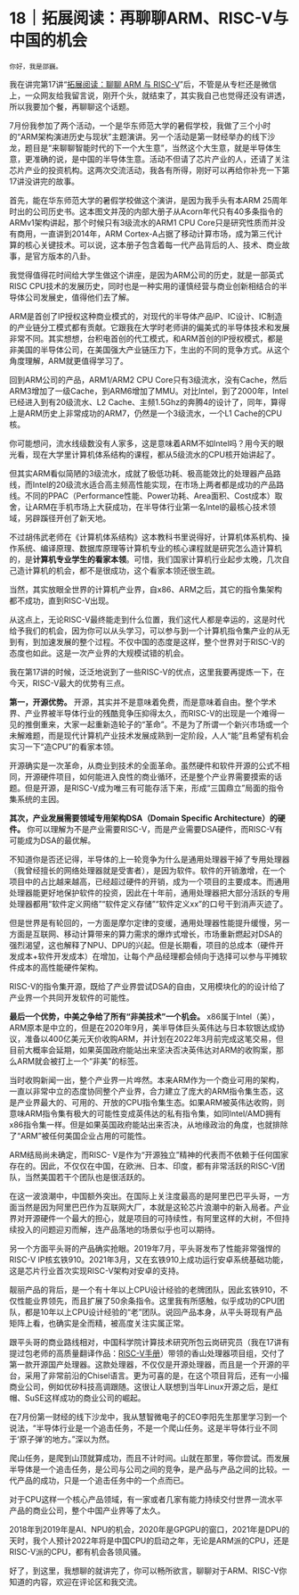 # 18｜拓展阅读：再聊聊ARM、RISC-V与中国的机会

    你好，我是邵巍。

我在讲完第17讲“[拓展阅读：聊聊 ARM 与 RISC-V](https://time.geekbang.org/column/article/387859)”后，不管是从专栏还是微信上，一众网友给我留言说，刚开个头，就结束了，其实我自己也觉得还没有讲透，所以我要加个餐，再聊聊这个话题。

7月份我参加了两个活动，一个是华东师范大学的暑假学校，我做了三个小时的“ARM架构演进历史与现状”主题演讲。另一个活动是第一财经举办的线下沙龙，题目是“来聊聊智能时代的下一个大生意”，当然这个大生意，就是半导体生意，更准确的说，是中国的半导体生意。活动不但请了芯片产业的人，还请了关注芯片产业的投资机构。这两次交流活动，我各有所得，刚好可以再给你补充一下第17讲没讲完的故事。

首先，能在华东师范大学的暑假学校做这个演讲，是因为我手头有本ARM 25周年时出的公司历史书。这本图文并茂的内部大册子从Acorn年代只有40多条指令的ARMv1架构讲起，那个时候只有3级流水的ARM1 CPU Core只是研究性质而并没有商用，一直讲到2014年，ARM Cortex-A占据了移动计算市场，成为第三代计算的核心关键技术。可以说，这本册子包含着每一代产品背后的人、技术、商业故事，是官方版本的八卦。

我觉得值得花时间给大学生做这个讲座，是因为ARM公司的历史，就是一部英式RISC CPU技术的发展历史，同时也是一种实用的谨慎经营与商业创新相结合的半导体公司发展史，值得他们去了解。

ARM是首创了IP授权这种商业模式的，对现代的半导体产品IP、IC设计、IC制造的产业链分工模式都有贡献。它跟我在大学时老师讲的偏美式的半导体技术和发展非常不同。其实想想，台积电首创的代工模式，和ARM首创的IP授权模式，都是非美国的半导体公司，在美国强大产业链压力下，生出的不同的竞争方式。从这个角度理解，ARM就更值得学习了。

回到ARM公司的产品，ARM1/ARM2 CPU Core只有3级流水，没有Cache，然后ARM3增加了一级Cache，到ARM6增加了MMU。对比Intel，到了2000年，Intel已经进入到有20级流水、L2 Cache、主频1.5Ghz的奔腾4的设计了，同年，算得上是ARM历史上非常成功的ARM7，仍然是一个3级流水，一个L1 Cache的CPU核。

你可能想问，流水线级数没有人家多，这是意味着ARM不如Intel吗？用今天的眼光看，现在大学里计算机体系结构的课程，都从5级流水的CPU核开始讲起了。

但其实ARM看似简陋的3级流水，成就了极低功耗、极高能效比的处理器产品路线，而Intel的20级流水适合高主频高性能实现，在市场上两者都是成功的产品路线。不同的PPAC（Performance性能、Power功耗、Area面积、Cost成本）取舍，让ARM在手机市场上大获成功，在半导体行业第一名Intel的最核心技术领域，另辟蹊径开创了新天地。

不过胡伟武老师在《计算机体系结构》这本教科书里说得好，计算机体系机构、操作系统、编译原理、数据库原理等计算机专业的核心课程就是研究怎么造计算机的，是**计算机专业学生的看家本领**。可惜，我们国家计算机行业起步太晚，几次自己造计算机的机会，都不是很成功，这个看家本领还很生疏。

当然，其实放眼全世界的计算机产业界，自x86、ARM之后，其它的指令集架构都不成功，直到RISC-V出现。

从这点上，无论RISC-V最终能走到什么位置，我们这代人都是幸运的，这是时代给予我们的机会，因为你可以从头学习，可以参与到一个计算机指令集产业的从无到有，到加速发展的整个过程。不仅中国的态度是这样，整个世界对于RISC-V的态度也如此。这是一次产业界的大规模试错的机会。

我在第17讲的时候，泛泛地说到了一些RISC-V的优点，这里我要再提炼一下，在今天，RISC-V最大的优势有三点。

**第一，开源优势。** 开源，其实并不是意味着免费，而是意味着自由。整个学术界、产业界被半导体行业的残酷竞争压抑得太久，而RISC-V的出现是一个难得一见的推倒重来，大家一起重新造轮子的“革命”。不是为了所谓一个新兴市场或一个未解难题，而是现代计算机产业技术发展成熟到一定阶段，人人“能”且希望有机会实习一下“造CPU”的看家本领。

开源确实是一次革命，从商业到技术的全面革命。虽然硬件和软件开源的公式不相同，开源硬件项目，如何能进入良性的商业循环，还是整个产业界需要摸索的话题。但是开源，是RISC-V成为唯三有可能存活下来，形成“三国鼎立”局面的指令集系统的主因。

**其次，产业发展需要领域专用架构DSA（Domain Specific Architecture）的硬件。** 你可以理解为不是产业需要RISC-V，而是产业需要DSA硬件，而RISC-V有可能成为DSA的最优解。

不知道你是否还记得，半导体的上一轮竞争为什么是通用处理器干掉了专用处理器（我曾经擅长的网络处理器就是受害者），是因为软件。软件的开销激增，在一个项目中的占比越来越高，已经超过硬件的开销，成为一个项目的主要成本。而通用处理器能更好地保护软件的投资，因此在十年前，通用处理器把大部分活跃的专用处理器都用“软件定义网络”“软件定义存储”“软件定义xx”的口号干到消声灭迹了。

但是世界是有轮回的，一方面是摩尔定律的变缓，通用处理器性能提升缓慢，另一方面是互联网、移动计算带来的算力需求的爆炸式增长，市场重新燃起对DSA的强烈渴望，这也解释了NPU、DPU的兴起。但是长期看，项目的总成本（硬件开发成本+软件开发成本）在增加，让每个产品经理都会倾向于选择可以参与平摊软件成本的高性能硬件架构。

RISC-V的指令集开源，既给了产业界尝试DSA的自由，又用模块化的的设计给了产业界一个共同开发软件的可能性。

**最后一个优势，中美之争给了所有“非美技术”一个机会。** x86属于Intel（美），ARM原本是中立的，但是在2020年9月，美半导体巨头英伟达与日本软银达成协议，准备以400亿美元天价收购ARM，并计划在2022年3月前完成这笔交易，但目前大概率会延期，如果英国政府能站出来坚决否决英伟达对ARM的收购案，那么ARM就会被打上一个“非美”的标签。

当时收购新闻一出，整个产业界一片哗然。本来ARM作为一个商业可用的架构，一直以非常中立的态度协同整个产业界，合力建立了庞大的ARM指令集生态，这是产业界最大的、可用的、开放的CPU指令集生态。如果ARM被英伟达收购，则意味ARM指令集有极大的可能性变成英伟达的私有指令集，如同Intel/AMD拥有x86指令集一样。但是如果英国政府能站出来否决，从地缘政治的角度，也就排除了“ARM”被任何美国企业占用的可能性。

ARM结局尚未确定，而RISC- V是作为“开源独立”精神的代表而不依赖于任何国家存在的。因此，不仅仅在中国，在欧洲、日本、印度，都有非常活跃的RISC-V团队，当然美国若干个团队也是很活跃的。

在这一波浪潮中，中国额外突出。在国际上关注度最高的是阿里巴巴平头哥，一方面当然是因为阿里巴巴作为互联网大厂，本就是这轮芯片浪潮中的新入局者。产业界对开源硬件一个最大的担心，就是项目的可持续性，有阿里这样的大树，不但持续投入的问题迎刃而解，连产品落地的场景似乎也可以期待。

另一个方面平头哥的产品确实抢眼。2019年7月，平头哥发布了性能非常强悍的RISC-V IP核玄铁910。2021年3月，又在玄铁910上成功运行安卓系统基础功能，这是芯片行业首次实现RISC-V架构对安卓的支持。

靓丽产品的背后，是一个有十年以上CPU设计经验的老牌团队，因此玄铁910，不仅性能业界领先，而且扩展了50余条指令。这里我有所感触，似乎成功的CPU团队，都是10年以上CPU设计经验的“老”团队。说回产品本身，从平头哥现有产品矩阵上看，也确实是全而精，被高度关注实属正常。

跟平头哥的商业路线相对，中国科学院计算技术研究所包云岗研究员（我在17讲有提过包老师的高质量翻译作品：[RISC-V手册](http://riscvbook.com/chinese/RISC-V-Reader-Chinese-v2p1.pdf)）带领的香山处理器项目组，交付了第一款开源国产处理器。这款处理器，不仅仅是开源处理器，而且是一个开源的平台，采用了非常前沿的Chisel语言。更为可喜的是，在这个项目背后，还有一小撮商业公司，例如优矽科技高调跟随。这很让人联想到当年Linux开源之后，是红帽、SuSE这样成功的商业公司的崛起。

在7月份第一财经的线下沙龙中，我从慧智微电子的CEO李阳先生那里学习到一个说法，“半导体行业是一个追击任务，不是一个爬山任务。这是半导体行业不同于‘原子弹’的地方。”深以为然。

爬山任务，是爬到山顶就算成功，而且不计时间。山就在那里，等你尝试。而发展半导体是一个追击任务，是公司与公司之间的竞争，是产品与产品之间的比较。一代产品的成功，只是一个追击任务中的一个点而已。

对于CPU这样一个核心产品领域，有一家或者几家有能力持续交付世界一流水平产品的商业公司，整个中国产业界等了太久。

2018年到2019年是AI、NPU的机会，2020年是GPGPU的窗口，2021年是DPU的天时，我个人预计2022年将是中国CPU的启动之年，无论是ARM派的CPU，还是RISC-V派的CPU，都有机会各领风骚。

好了，到这里，我想聊的就讲完了，你可以畅所欲言，聊聊对于ARM、RISC-V你知道的内容，欢迎在评论区和我交流。
    